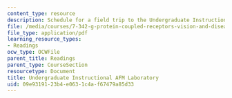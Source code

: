 ```yaml
---
content_type: resource
description: Schedule for a field trip to the Undergraduate Instructional AFM Laboratory.
file: /media/courses/7-342-g-protein-coupled-receptors-vision-and-disease-spring-2007/09e9319123b4e0631c4af67479a85d33_7342_afmlab.pdf
file_type: application/pdf
learning_resource_types:
- Readings
ocw_type: OCWFile
parent_title: Readings
parent_type: CourseSection
resourcetype: Document
title: Undergraduate Instructional AFM Laboratory
uid: 09e93191-23b4-e063-1c4a-f67479a85d33
---
```

